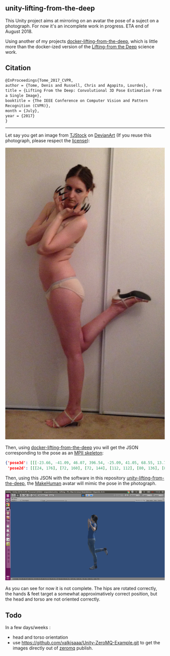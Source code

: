 ## unity-lifting-from-the-deep
This Unity project aims at mirroring on an avatar the pose of a suject on a photograph.
For now it's an incomplete work in progress. ETA end of August 2018.

Using another of my projects [docker-lifting-from-the-deep](https://github.com/dmaugis/docker-lifting-from-the-deep), which is little more than the docker-ized version of the [Lifting-from the Deep](https://github.com/DenisTome/Lifting-from-the-Deep-release) science work.
## Citation
	@InProceedings{Tome_2017_CVPR,
	author = {Tome, Denis and Russell, Chris and Agapito, Lourdes},
	title = {Lifting From the Deep: Convolutional 3D Pose Estimation From a Single Image},
	booktitle = {The IEEE Conference on Computer Vision and Pattern Recognition (CVPR)},
	month = {July},
	year = {2017}
	}
---
Let say you get an image from [TJStock](https://www.deviantart.com/tjstock/) on [DevianArt](https://www.deviantart.com/)
(If you reuse this photograph, please respect the [license](https://www.deviantart.com/tjstock/journal/Rules-and-Licensing-Agreements-395041532)):


![photo demon_goddess_12 from TJStock on DeviantArt](https://raw.githubusercontent.com/dmaugis/unity-lifting-from-the-deep/master/doc/demon_goddess_12___drawing_pose_reference_by_tjstock-d86cuaq-reduced.jpg "")

Then, using [docker-lifting-from-the-deep](https://github.com/dmaugis/docker-lifting-from-the-deep) you will get the JSON corresponding to the pose as an [MPII skeleton](http://human-pose.mpi-inf.mpg.de/):
```json
{'pose3d': [[[-23.66, -41.09, 46.07, 396.54, -25.09, 41.05, 68.55, 13.78, 20.33, -27.06, 83.99, 92.23,-107.04, -105.01, -55.26, -249.51, -165.77], [262572.2, 262689.07, 262699.1, 262735.86, 262455.32, 262491.02, 262517.2, 262574.63, 262558.03, 262530.92, 262549.56, 262438.51, 262314.3, 262382.99, 262685.04, 262766.79, 262658.06], [-154.77, -179.59, -607.06, -491.88, -179.89, -680.34, -1048.2, 106.36, 430.93, 506.17, 689.91, 347.03, 164.34, 372.37, 415.17, 209.76, 377.93]]], 
 'pose2d': [[[24, 176], [72, 160], [72, 144], [112, 112], [80, 136], [88, 176], [120, 136], [80, 144], [176, 152], [248, 168], [200, 224], [176, 152], [256, 168], [320, 168]]]}
```
Then, using this JSON with the software in this repository [unity-lifting-from-the-deep](https://github.com/dmaugis/unity-lifting-from-the-deep), the [MakeHuman](http://www.makehumancommunity.org) avatar will mimic the pose in the photograph.

![Alt text](https://github.com/dmaugis/unity-lifting-from-the-deep/blob/master/doc/Screenshot%20from%202018-07-30%2019-58-30.png "Optional title")

As you can see for now it is not complete. The hips are rotated correctly, the hands & feet target a somewhat approximatively correct position, but the head and torso are not oriented correctly.

## Todo
In a few days/weeks :
- head and torso orientation
- use https://github.com/valkjsaaa/Unity-ZeroMQ-Example.git to get the images directly out of [zeromq](http://zeromq.org/) publish.



